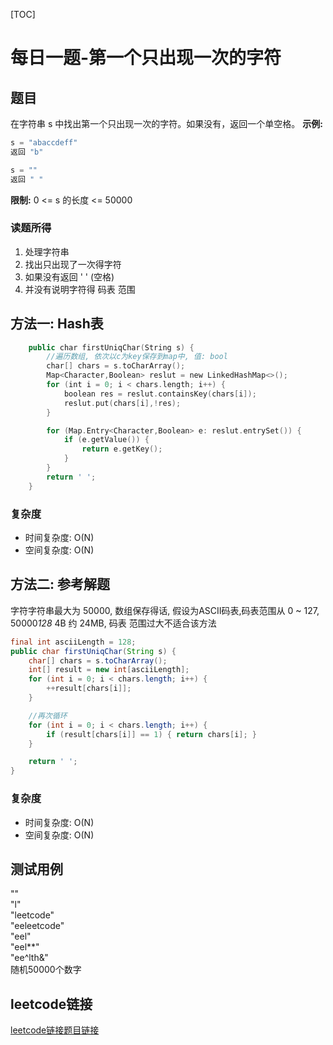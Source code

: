 [TOC]

# 每日一题-第一个只出现一次的字符

## 题目
在字符串 s 中找出第一个只出现一次的字符。如果没有，返回一个单空格。
**示例:**  
```java
s = "abaccdeff"
返回 "b"

s = "" 
返回 " "
```

**限制:**
0 <= s 的长度 <= 50000  
### 读题所得
1. 处理字符串
2. 找出只出现了一次得字符
3. 如果没有返回 ' ' (空格)
4. 并没有说明字符得 码表 范围

## 方法一: Hash表
```swift
    public char firstUniqChar(String s) {
        //遍历数组, 依次以c为key保存到map中, 值: bool
        char[] chars = s.toCharArray();
        Map<Character,Boolean> reslut = new LinkedHashMap<>();
        for (int i = 0; i < chars.length; i++) {
            boolean res = reslut.containsKey(chars[i]);
            reslut.put(chars[i],!res);
        }

        for (Map.Entry<Character,Boolean> e: reslut.entrySet()) {
            if (e.getValue()) {
                return e.getKey();
            }
        }
        return ' ';
    }
```
### 复杂度
* 时间复杂度: O(N)
* 空间复杂度: O(N)

## 方法二: 参考解题
字符字符串最大为 50000, 数组保存得话, 假设为ASCII码表,码表范围从 0 ~ 127, 50000*128* 4B 约 24MB, 码表 范围过大不适合该方法
```java
final int asciiLength = 128;
public char firstUniqChar(String s) {
    char[] chars = s.toCharArray();
    int[] result = new int[asciiLength];
    for (int i = 0; i < chars.length; i++) {
        ++result[chars[i]];
    }

    //再次循环
    for (int i = 0; i < chars.length; i++) {
        if (result[chars[i]] == 1) { return chars[i]; }
    }

    return ' ';
}
```
### 复杂度
* 时间复杂度: O(N)
* 空间复杂度: O(N)

## 测试用例
""  
"l"  
"leetcode"  
"eeleetcode"  
"eel"  
"eel**"  
"ee^lth&"  
随机50000个数字

## leetcode链接
[leetcode链接题目链接](https://leetcode-cn.com/problems//)  